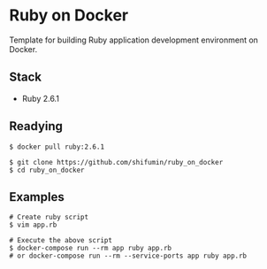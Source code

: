 # Ruby on Docker
Template for building Ruby application development environment on Docker.  

## Stack
- Ruby 2.6.1

## Readying

```shell
$ docker pull ruby:2.6.1
```

```shell
$ git clone https://github.com/shifumin/ruby_on_docker
$ cd ruby_on_docker
```

## Examples

```shell
# Create ruby script
$ vim app.rb

# Execute the above script
$ docker-compose run --rm app ruby app.rb
# or docker-compose run --rm --service-ports app ruby app.rb
```
